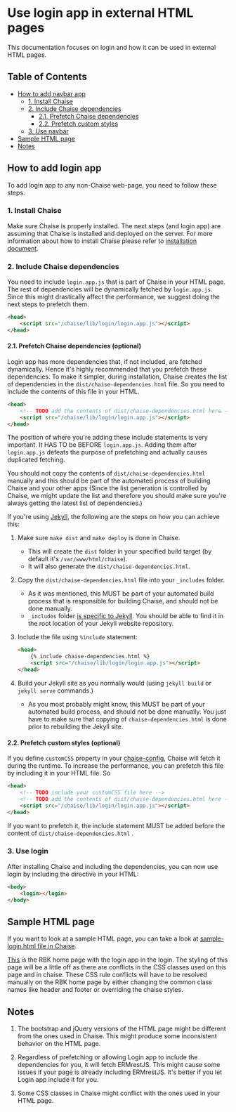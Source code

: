 # Use login app in external HTML pages

This documentation focuses on login and how it can be used in external HTML pages.

## Table of Contents
- [How to add navbar app](#how-to-add-navbar-app)
  * [1. Install Chaise](#1-install-chaise)
  * [2. Include Chaise dependencies](#2-include-chaise-dependencies)
    + [2.1. Prefetch Chaise dependencies](#21-prefetch-chaise-dependencies-optional)
    + [2.2. Prefetch custom styles](#22-prefetch-custom-styles-optional)
  * [3. Use navbar](#3-use-navbar)
- [Sample HTML page](#sample-html-page)
- [Notes](#notes)

## How to add login app

To add login app to any non-Chaise web-page, you need to follow these steps.

### 1. Install Chaise

Make sure Chaise is properly installed. The next steps (and login app) are assuming that Chaise is installed and deployed on the server. For more information about how to install Chaise please refer to [installation document](installation.md).

### 2. Include Chaise dependencies

You need to include `login.app.js` that is part of Chaise in your HTML page. The rest of dependencies will be dynamically fetched by `login.app.js`. Since this might drastically affect the performance, we suggest doing the next steps to prefetch them.

```html
<head>
    <script src="/chaise/lib/login/login.app.js"></script>
</head>
```

#### 2.1. Prefetch Chaise dependencies (optional)

Login app has more dependencies that, if not included, are fetched dynamically. Hence it's highly recommended that you prefetch these dependencies.  To make it simpler, during installation, Chaise creates the list of dependencies in the `dist/chaise-dependencies.html` file.  So you need to include the contents of this file in your HTML.

```html
<head>
    <!-- TODO add the contents of dist/chaise-dependencies.html here -->
    <script src="/chaise/lib/login/login.app.js"></script>
</head>
```

The position of where you're adding these include statements is very important. It HAS TO be BEFORE `login.app.js`.  Adding them after `login.app.js` defeats the purpose of prefetching and actually causes duplicated fetching.

You should not copy the contents of `dist/chaise-dependencies.html` manually and this should be part of the automated process of building Chaise and your other apps (Since the list generation is controlled by Chaise, we might update the list and therefore you should make sure you're always getting the latest list of dependencies.)

If you're using [Jekyll](https://jekyllrb.com), the following are the steps on how you can achieve this:

1. Make sure `make dist` and `make deploy` is done in Chaise.
    - This will create the `dist` folder in your specified build target (by default it's `/var/www/html/chaise`).
    - It will also generate the `dist/chaise-dependencies.html`.


2. Copy the `dist/chaise-dependencies.html` file into your `_includes` folder.
    - As it was mentioned, this MUST be part of your automated build process that is responsible for building Chaise, and should not be done manually.
    - `_includes` folder [is specific to Jekyll](https://jekyllrb.com/docs/includes/). You should be able to find it in the root location of your Jekyll website repository.


3. Include the file using `%include` statement:
    ```html
    <head>
        {% include chaise-dependencies.html %}
        <script src="/chaise/lib/login/login.app.js"></script>
    </head>
    ```


4. Build your Jekyll site as you normally would (using `jekyll build` or `jekyll serve` commands.)
    - As you most probably might know, this MUST be part of your automated build process, and should not be done manually. You just have to make sure that copying of `chaise-dependencies.html` is done prior to rebuilding the Jekyll site.


#### 2.2. Prefetch custom styles (optional)

If you define `customCSS` property in your [chaise-config](chaise-config.md), Chaise will fetch it during the runtime. To increase the performance, you can prefetch this file by including it in your HTML file. So

```html
<head>
    <!-- TODO include your customCSS file here -->
    <!-- TODO add the contents of dist/chaise-dependencies.html here -->
    <script src="/chaise/lib/login/login.app.js"></script>
</head>
```
If you want to prefetch it, the include statement MUST be added before the content of `dist/chaise-dependencies.html` .

### 3. Use login

After installing Chaise and including the dependencies, you can now use login by including the directive in your HTML:

```html
<body>
    <login></login>
</body>
```

## Sample HTML page
 If you want to look at a sample HTML page, you can take a look at [sample-login.html file in Chaise](https://github.com/informatics-isi-edu/chaise/blob/master/lib/login/sample-login.html).

 [This](https://github.com/informatics-isi-edu/chaise/blob/master/lib/login/sample-loginOnRbk.html) is the RBK home page with the login app in the login. The styling of this page will be a little off as there are conflicts in the CSS classes used on this page and in chaise. These CSS rule conflicts will have to be resolved manually on the RBK home page by either changing the common class names like header and footer or overriding the chaise styles.

## Notes

1. The bootstrap and jQuery versions of the HTML page might be different from the ones used in Chaise. This might produce some inconsistent behavior on the HTML page.

2. Regardless of prefetching or allowing Login app to include the dependencies for you, it will fetch ERMrestJS. This might cause some issues if your page is already including ERMrestJS. It's better if you let Login app include it for you.

3. Some CSS classes in Chaise might conflict with the ones used in your HTML page.
